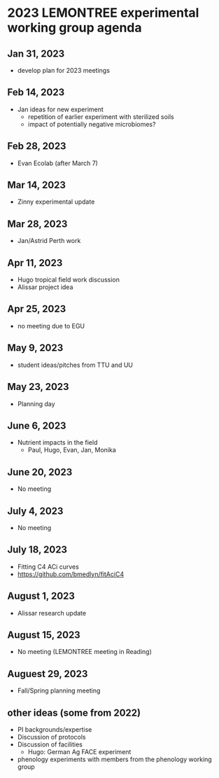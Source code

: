 # 2023 LEMONTREE experimental working group agenda

## Jan 31, 2023
- develop plan for 2023 meetings

## Feb 14, 2023
- Jan ideas for new experiment
	- repetition of earlier experiment with sterilized soils
	- impact of potentially negative microbiomes?

## Feb 28, 2023
- Evan Ecolab (after March 7)

## Mar 14, 2023
- Zinny experimental update

## Mar 28, 2023
- Jan/Astrid Perth work

## Apr 11, 2023
- Hugo tropical field work discussion
- Alissar project idea

## Apr 25, 2023
- no meeting due to EGU

## May 9, 2023
- student ideas/pitches from TTU and UU

## May 23, 2023
- Planning day

## June 6, 2023
- Nutrient impacts in the field
	- Paul, Hugo, Evan, Jan, Monika

## June 20, 2023
- No meeting

## July 4, 2023
- No meeting

## July 18, 2023
- Fitting C4 ACi curves
- https://github.com/bmedlyn/fitAciC4

## August 1, 2023
- Alissar research update

## August 15, 2023
- No meeting (LEMONTREE meeting in Reading)

## Auguest 29, 2023
- Fall/Spring planning meeting

## other ideas (some from 2022)
- PI backgrounds/expertise
- Discussion of protocols
- Discussion of facilities
	- Hugo: German Ag FACE experiment
- phenology experiments with members from the phenology working group
